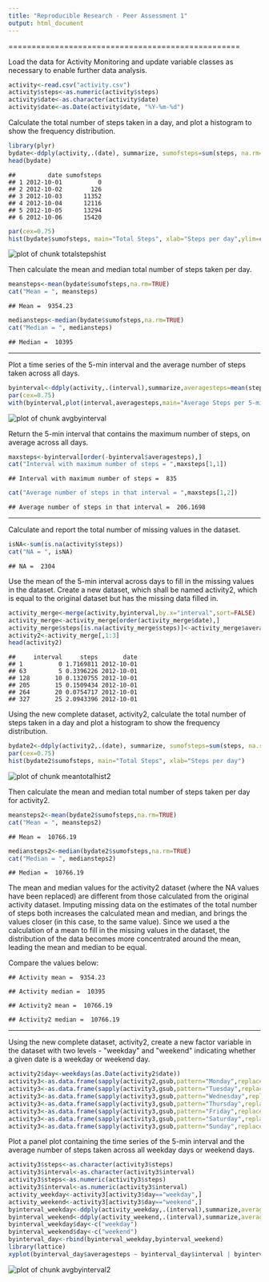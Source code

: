 ```yaml
---
title: "Reproducible Research - Peer Assessment 1"
output: html_document
---
```

==================================================

Load the data for Activity Monitoring and update variable classes as necessary to enable further data analysis. 


```r
activity<-read.csv("activity.csv")
activity$steps<-as.numeric(activity$steps)
activity$date<-as.character(activity$date)
activity$date<-as.Date(activity$date, "%Y-%m-%d")
```


Calculate the total number of steps taken in a day, and plot a histogram to show the frequency distribution.


```r
library(plyr)
bydate<-ddply(activity,.(date), summarize, sumofsteps=sum(steps, na.rm=TRUE))
head(bydate)
```

```
##         date sumofsteps
## 1 2012-10-01          0
## 2 2012-10-02        126
## 3 2012-10-03      11352
## 4 2012-10-04      12116
## 5 2012-10-05      13294
## 6 2012-10-06      15420
```

```r
par(cex=0.75)
hist(bydate$sumofsteps, main="Total Steps", xlab="Steps per day",ylim=c(0,35))
```

![plot of chunk totalstepshist](figure/totalstepshist-1.png) 


Then calculate the mean and median total number of steps taken per day.


```r
meansteps<-mean(bydate$sumofsteps,na.rm=TRUE)
cat("Mean = ", meansteps)
```

```
## Mean =  9354.23
```

```r
mediansteps<-median(bydate$sumofsteps,na.rm=TRUE)
cat("Median = ", mediansteps)
```

```
## Median =  10395
```

------------------------------

Plot a time series of the 5-min interval and the average number of steps taken across all days.


```r
byinterval<-ddply(activity,.(interval),summarize,averagesteps=mean(steps,na.rm=TRUE))
par(cex=0.75)
with(byinterval,plot(interval,averagesteps,main="Average Steps per 5-min Interval",xlab="Interval (seconds)",ylab="Average steps per interval",type="l"))
```

![plot of chunk avgbyinterval](figure/avgbyinterval-1.png) 


Return the 5-min interval that contains the maximum number of steps, on average across all days.


```r
maxsteps<-byinterval[order(-byinterval$averagesteps),]
cat("Interval with maximum number of steps = ",maxsteps[1,1])
```

```
## Interval with maximum number of steps =  835
```

```r
cat("Average number of steps in that interval = ",maxsteps[1,2])
```

```
## Average number of steps in that interval =  206.1698
```

--------------------------------

Calculate and report the total number of missing values in the dataset.


```r
isNA<-sum(is.na(activity$steps))
cat("NA = ", isNA)
```

```
## NA =  2304
```


Use the mean of the 5-min interval across days to fill in the missing values in the dataset. Create a new dataset, which shall be named activity2, which is equal to the original dataset but has the missing data filled in. 


```r
activity_merge<-merge(activity,byinterval,by.x="interval",sort=FALSE)
activity_merge<-activity_merge[order(activity_merge$date),]
activity_merge$steps[is.na(activity_merge$steps)]<-activity_merge$averagesteps[is.na(activity_merge$steps)]
activity2<-activity_merge[,1:3]
head(activity2)
```

```
##     interval     steps       date
## 1          0 1.7169811 2012-10-01
## 63         5 0.3396226 2012-10-01
## 128       10 0.1320755 2012-10-01
## 205       15 0.1509434 2012-10-01
## 264       20 0.0754717 2012-10-01
## 327       25 2.0943396 2012-10-01
```


Using the new complete dataset, activity2, calculate the total number of steps taken in a day and plot a histogram to show the frequency distribution.


```r
bydate2<-ddply(activity2,.(date), summarize, sumofsteps=sum(steps, na.rm=TRUE))
par(cex=0.75)
hist(bydate2$sumofsteps, main="Total Steps", xlab="Steps per day")
```

![plot of chunk meantotalhist2](figure/meantotalhist2-1.png) 


Then  calculate the mean and median total number of steps taken per day for activity2.


```r
meansteps2<-mean(bydate2$sumofsteps,na.rm=TRUE)
cat("Mean = ", meansteps2)
```

```
## Mean =  10766.19
```

```r
mediansteps2<-median(bydate2$sumofsteps,na.rm=TRUE)
cat("Median = ", mediansteps2)
```

```
## Median =  10766.19
```


The mean and median values for the activity2 dataset (where the NA values have been replaced) are different from those calculated from the original activity dataset. Imputing missing data on the estimates of the total number of steps both increases the calculated mean and median, and brings the values closer (in this case, to the same value). Since we used a the calculation of a mean to fill in the missing values in the dataset, the distribution of the data becomes more concentrated around the mean, leading the mean and median to be equal.

Compare the values below: 

```
## Activity mean =  9354.23
```

```
## Activity median =  10395
```

```
## Activity2 mean =  10766.19
```

```
## Activity2 median =  10766.19
```

----------------------------------

Using the new complete dataset, activity2, create a new factor variable in the dataset with two levels - "weekday" and "weekend" indicating whether a given date is a weekday or weekend day.


```r
activity2$day<-weekdays(as.Date(activity2$date))
activity3<-as.data.frame(sapply(activity2,gsub,pattern="Monday",replacement="weekday"))
activity3<-as.data.frame(sapply(activity3,gsub,pattern="Tuesday",replacement="weekday"))
activity3<-as.data.frame(sapply(activity3,gsub,pattern="Wednesday",replacement="weekday"))
activity3<-as.data.frame(sapply(activity3,gsub,pattern="Thursday",replacement="weekday"))
activity3<-as.data.frame(sapply(activity3,gsub,pattern="Friday",replacement="weekday"))
activity3<-as.data.frame(sapply(activity3,gsub,pattern="Saturday",replacement="weekend"))
activity3<-as.data.frame(sapply(activity3,gsub,pattern="Sunday",replacement="weekend"))
```


Plot a panel plot containing the time series of the 5-min interval and the average number of steps taken across all weekday days or weekend days.


```r
activity3$steps<-as.character(activity3$steps)
activity3$interval<-as.character(activity3$interval)
activity3$steps<-as.numeric(activity3$steps)
activity3$interval<-as.numeric(activity3$interval)
activity_weekday<-activity3[activity3$day=="weekday",]
activity_weekend<-activity3[activity3$day=="weekend",]
byinterval_weekday<-ddply(activity_weekday,.(interval),summarize,averagesteps=mean(steps))
byinterval_weekend<-ddply(activity_weekend,.(interval),summarize,averagesteps=mean(steps))
byinterval_weekday$day<-c("weekday")
byinterval_weekend$day<-c("weekend")
byinterval_day<-rbind(byinterval_weekday,byinterval_weekend)
library(lattice)
xyplot(byinterval_day$averagesteps ~ byinterval_day$interval | byinterval_day$day, data=byinterval_day, layout=c(1,2),xlab="Interval",ylab="Average number of steps", type="l")
```

![plot of chunk avgbyinterval2](figure/avgbyinterval2-1.png) 


